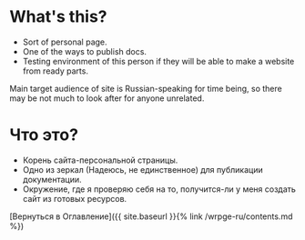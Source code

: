# What's this?

* Sort of personal page.
* One of the ways to publish docs.
* Testing environment of this person if they will be able to make a website from ready parts.

Main target audience of site is Russian-speaking for time being, so there may be not much to look after for anyone unrelated.

# Что это?

* Корень сайта-персональной страницы.
* Одно из зеркал (Надеюсь, не единственное) для публикации документации.
* Окружение, где я проверяю себя на то, получится-ли у меня создать сайт из готовых ресурсов.

[Вернуться в Оглавление]({{ site.baseurl }}{% link /wrpge-ru/contents.md %})

